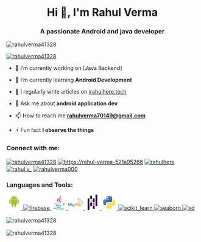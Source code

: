 <h1 align="center">Hi 👋, I'm Rahul Verma</h1>
<h3 align="center">A passionate Android and java developer</h3>

<p align="left"> <img src="https://komarev.com/ghpvc/?username=rahulverma41328&label=Profile%20views&color=0e75b6&style=flat" alt="rahulverma41328" /> </p>

<p align="left"> <a href="https://github.com/ryo-ma/github-profile-trophy"><img src="https://github-profile-trophy.vercel.app/?username=rahulverma41328" alt="rahulverma41328" /></a> </p>

- 🔭 I’m currently working on [Java Backend]

- 🌱 I’m currently learning **Android Development**

- 📝 I regularly write articles on [irahulhere.tech](irahulhere.tech)

- 💬 Ask me about **android application dev**

- 📫 How to reach me **rahulverma70149@gmail.com**

- ⚡ Fun fact **I observe the things**

<h3 align="left">Connect with me:</h3>
<p align="left">
<a href="https://twitter.com/rahulverma41328" target="blank"><img align="center" src="https://raw.githubusercontent.com/rahuldkjain/github-profile-readme-generator/master/src/images/icons/Social/twitter.svg" alt="rahulverma41328" height="30" width="40" /></a>
<a href="https://linkedin.com/in/https://rahul-verma-521a95266" target="blank"><img align="center" src="https://raw.githubusercontent.com/rahuldkjain/github-profile-readme-generator/master/src/images/icons/Social/linked-in-alt.svg" alt="https://rahul-verma-521a95266" height="30" width="40" /></a>
<a href="https://kaggle.com/rahulhere" target="blank"><img align="center" src="https://raw.githubusercontent.com/rahuldkjain/github-profile-readme-generator/master/src/images/icons/Social/kaggle.svg" alt="rahulhere" height="30" width="40" /></a>
<a href="https://instagram.com/rahul.v_" target="blank"><img align="center" src="https://raw.githubusercontent.com/rahuldkjain/github-profile-readme-generator/master/src/images/icons/Social/instagram.svg" alt="rahul.v_" height="30" width="40" /></a>
<a href="https://www.leetcode.com/rahulverma000" target="blank"><img align="center" src="https://raw.githubusercontent.com/rahuldkjain/github-profile-readme-generator/master/src/images/icons/Social/leet-code.svg" alt="rahulverma000" height="30" width="40" /></a>
</p>

<h3 align="left">Languages and Tools:</h3>
<p align="left"> <a href="https://developer.android.com" target="_blank" rel="noreferrer"> <img src="https://raw.githubusercontent.com/devicons/devicon/master/icons/android/android-original-wordmark.svg" alt="android" width="40" height="40"/> </a> <a href="https://firebase.google.com/" target="_blank" rel="noreferrer"> <img src="https://www.vectorlogo.zone/logos/firebase/firebase-icon.svg" alt="firebase" width="40" height="40"/> </a> <a href="https://www.java.com" target="_blank" rel="noreferrer"> <img src="https://raw.githubusercontent.com/devicons/devicon/master/icons/java/java-original.svg" alt="java" width="40" height="40"/> </a> <a href="https://www.mysql.com/" target="_blank" rel="noreferrer"> <img src="https://raw.githubusercontent.com/devicons/devicon/master/icons/mysql/mysql-original-wordmark.svg" alt="mysql" width="40" height="40"/> </a> <a href="https://pandas.pydata.org/" target="_blank" rel="noreferrer"> <img src="https://raw.githubusercontent.com/devicons/devicon/2ae2a900d2f041da66e950e4d48052658d850630/icons/pandas/pandas-original.svg" alt="pandas" width="40" height="40"/> </a> <a href="https://www.python.org" target="_blank" rel="noreferrer"> <img src="https://raw.githubusercontent.com/devicons/devicon/master/icons/python/python-original.svg" alt="python" width="40" height="40"/> </a> <a href="https://scikit-learn.org/" target="_blank" rel="noreferrer"> <img src="https://upload.wikimedia.org/wikipedia/commons/0/05/Scikit_learn_logo_small.svg" alt="scikit_learn" width="40" height="40"/> </a> <a href="https://seaborn.pydata.org/" target="_blank" rel="noreferrer"> <img src="https://seaborn.pydata.org/_images/logo-mark-lightbg.svg" alt="seaborn" width="40" height="40"/> </a> <a href="https://www.adobe.com/products/xd.html" target="_blank" rel="noreferrer"> <img src="https://cdn.worldvectorlogo.com/logos/adobe-xd.svg" alt="xd" width="40" height="40"/> </a> </p>

<p><img align="center" src="https://github-readme-stats.vercel.app/api/top-langs?username=rahulverma41328&show_icons=true&locale=en&layout=compact" alt="rahulverma41328" /></p>

<p><img align="center" src="https://github-readme-streak-stats.herokuapp.com/?user=rahulverma41328&" alt="rahulverma41328" /></p>
